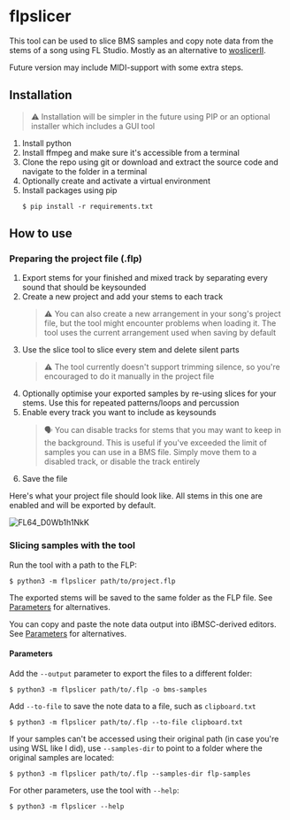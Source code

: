 # flpslicer

This tool can be used to slice BMS samples and copy note data from the stems of a song using FL Studio. Mostly as an alternative to [woslicerII](https://github.com/SayakaIsBaka/woslicerII-english).

Future version may include MIDI-support with some extra steps.

## Installation

> :warning: Installation will be simpler in the future using PIP or an optional installer which includes a GUI tool

1. Install python
2. Install ffmpeg and make sure it's accessible from a terminal
3. Clone the repo using git or download and extract the source code and navigate to the folder in a terminal
4. Optionally create and activate a virtual environment
5. Install packages using pip
   ```
   $ pip install -r requirements.txt
   ```

## How to use

### Preparing the project file (.flp)

1. Export stems for your finished and mixed track by separating every sound that should be keysounded
2. Create a new project and add your stems to each track
   > :warning: You can also create a new arrangement in your song's project file, but the tool might encounter problems when loading it. The tool uses the current arrangement used when saving by default
3. Use the slice tool to slice every stem and delete silent parts
   > :warning: The tool currently doesn't support trimming silence, so you're encouraged to do it manually in the project file
4. Optionally optimise your exported samples by re-using slices for your stems. Use this for repeated patterns/loops and percussion
5. Enable every track you want to include as keysounds
   > 🗣️ You can disable tracks for stems that you may want to keep in the background. This is useful if you've exceeded the limit of samples you can use in a BMS file. Simply move them to a disabled track, or disable the track entirely
6. Save the file

Here's what your project file should look like. All stems in this one are enabled and will be exported by default.

![FL64_D0Wb1h1NkK](https://github.com/user-attachments/assets/8d88b86a-1fba-497d-942b-2075453ded3a)

### Slicing samples with the tool

Run the tool with a path to the FLP:

```
$ python3 -m flpslicer path/to/project.flp
```

The exported stems will be saved to the same folder as the FLP file. See [Parameters](#parameters) for alternatives.

You can copy and paste the note data output into iBMSC-derived editors. See [Parameters](#parameters) for alternatives.

#### Parameters

Add the `--output` parameter to export the files to a different folder:

```
$ python3 -m flpslicer path/to/.flp -o bms-samples
```

Add `--to-file` to save the note data to a file, such as `clipboard.txt`

```
$ python3 -m flpslicer path/to/.flp --to-file clipboard.txt
```

If your samples can't be accessed using their original path (in case you're using WSL like I did), use `--samples-dir` to point to a folder where the original samples are located:

```
$ python3 -m flpslicer path/to/.flp --samples-dir flp-samples
```

For other parameters, use the tool with `--help`:

```
$ python3 -m flpslicer --help
```

